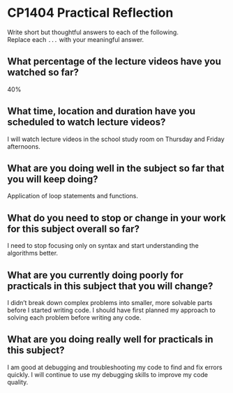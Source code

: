 # CP1404 Practical Reflection

Write short but thoughtful answers to each of the following.  
Replace each `...` with your meaningful answer.

## What percentage of the lecture videos have you watched so far?

40%

## What time, location and duration have you scheduled to watch lecture videos?

I will watch lecture videos in the school study room on Thursday and Friday afternoons.

## What are you doing well in the subject so far that you will keep doing?

Application of loop statements and functions.

## What do you need to stop or change in your work for this subject overall so far?

I need to stop focusing only on syntax and start understanding the algorithms better.

## What are you currently doing poorly for practicals in this subject that you will change?

I didn’t break down complex problems into smaller, more solvable parts before I started writing code. I should have first planned my approach to solving each problem before writing any code.

## What are you doing really well for practicals in this subject?

I am good at debugging and troubleshooting my code to find and fix errors quickly. I will continue to use my debugging skills to improve my code quality.
